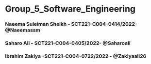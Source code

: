# Group_5_Software_Engineering
### Naeema Suleiman Sheikh - SCT221-C004-0414/2022- @Naeemassm
### Saharo Ali - SCT221-C004-0405/2022- @Saharoali
### Ibrahim Zakiya -SCT221-C004-0722/2022 - @Zakiyaali26

